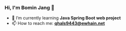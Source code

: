 ### Hi, I'm Bomin Jang 👋
- 🌱 I’m currently learning **Java Spring Boot web project**
- 📫 How to reach me: **qhals9443@ewhain.net**


<!--
**bominjang/bominjang** is a ✨ _special_ ✨ repository because its `README.md` (this file) appears on your GitHub profile.

Here are some ideas to get you started:

- 🔭 I’m currently working on ...
- 👯 I’m looking to collaborate on ...
- 🤔 I’m looking for help with ...
- 💬 Ask me about ...
- 😄 Pronouns: ...
- ⚡ Fun fact: ...
-->
